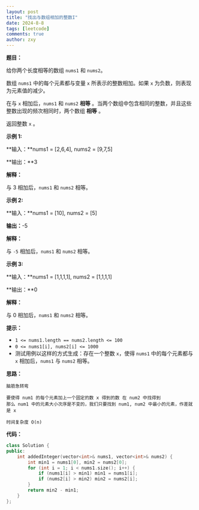 ```yaml
---
layout: post
title: "找出与数组相加的整数I"
date: 2024-8-8
tags: [leetcode]
comments: true
author: zxy
---
```


**题目：**

给你两个长度相等的数组 `nums1` 和 `nums2`。

数组 `nums1` 中的每个元素都与变量 `x` 所表示的整数相加。如果 `x` 为负数，则表现为元素值的减少。

在与 `x` 相加后，`nums1` 和 `nums2` **相等** 。当两个数组中包含相同的整数，并且这些整数出现的频次相同时，两个数组 **相等** 。

返回整数 `x` 。

**示例 1:**

**输入：**nums1 = [2,6,4], nums2 = [9,7,5]

**输出：**3

**解释：**

与 3 相加后，`nums1` 和 `nums2` 相等。

**示例 2:**

**输入：**nums1 = [10], nums2 = [5]

**输出：**-5

**解释：**

与 `-5` 相加后，`nums1` 和 `nums2` 相等。

**示例 3:**

**输入：**nums1 = [1,1,1,1], nums2 = [1,1,1,1]

**输出：**0

**解释：**

与 0 相加后，`nums1` 和 `nums2` 相等。

**提示：**

- `1 <= nums1.length == nums2.length <= 100`
- `0 <= nums1[i], nums2[i] <= 1000`
- 测试用例以这样的方式生成：存在一个整数 `x`，使得 `nums1` 中的每个元素都与 `x` 相加后，`nums1` 与 `nums2` 相等。

**思路：**

```
脑筋急转弯

要使得 num1 的每个元素加上一个固定的数 x 得到的数 在 num2 中找得到
那么 num1 中的元素大小次序是不变的，我们只要找到 num1, num2 中最小的元素，作差就是 x

时间复杂度 O(n)
```

**代码：**

```cpp
class Solution {
public:
    int addedInteger(vector<int>& nums1, vector<int>& nums2) {
        int min1 = nums1[0], min2 = nums2[0];
        for (int i = 1; i < nums1.size(); i++) {
            if (nums1[i] > min1) min1 = nums1[i];
            if (nums2[i] > min2) min2 = nums2[i];
        }
        return min2 - min1;
    }
};
```

